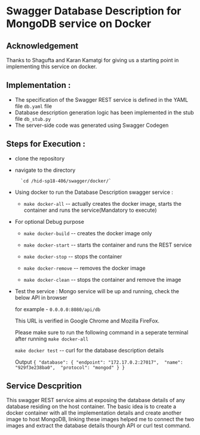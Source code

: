 # Swagger Database Description for MongoDB service on Docker

## Acknowledgement 
Thanks to Shagufta and Karan Kamatgi for giving us a starting point in implementing this service on docker.

## Implementation :
* The specification of the Swagger REST service is defined in the YAML file `db.yaml` file
* Database description generation logic has been implemented in the stub file `db_stub.py`
* The server-side code was generated using Swagger Codegen

## Steps for Execution :

* clone the repository

* navigate to the directory 

        `cd /hid-sp18-406/swagger/docker/`


* Using docker to run the Database Description swagger service :

	- `make docker-all` -- actually creates the docker image, 
	starts the container and runs the service(Mandatory to execute)

* For optional Debug purpose
	- `make docker-build` -- creates the docker image only

	- `make docker-start` -- starts the container and runs the REST service

	- `make docker-stop` -- stops the container 

	- `make docker-remove` -- removes the docker image

	- `make docker-clean` -- stops the container and remove the image
  
* Test the service :
  Mongo service will be up and running, check the below API in browser 
  
  	for example - `0.0.0.0:8080/api/db`
	
	This URL is verified in Google Chrome and Mozilla FireFox.

  Please make sure to run the following command in a seperate terminal after 
  running `make docker-all`
  
  	`make docker test` -- curl for the database description details

  Output
	`{
  	  "database": {
    	  "endpoint": "172.17.0.2:27017", 
          "name": "929f3e238ba0", 
   	  "protocol": "mongod"
 	   }
	}`



## Service Descprition

This swagger REST service aims at exposing the database details of 
any database residing on the host container. The basic idea is to
create a docker container with all the implementation details and 
create another image to host MongoDB, linking these images helped
me to connect the two images and extract the database details
thourgh API or curl test command.






